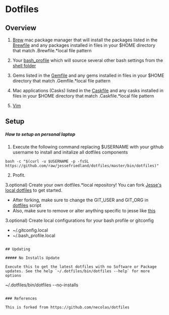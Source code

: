 Dotfiles
========

## Overview

1. [Brew](http://brew.sh/) mac package manager that will install the packages listed in the [Brewfile](https://github.com/jessefriedland/dotfiles/blob/master/packages/Brewfile) and any packages installed in files in your $HOME directory that match .Brewfile.*local file pattern

2. Your [bash_profile](https://github.com/jessefriedland/dotfiles/blob/master/shell/bash_profile) which will source several other bash settings from the [shell folder](https://github.com/jessefriedland/dotfiles/blob/master/shell)

3. Gems listed in the [Gemfile](https://github.com/jessefriedland/dotfiles/blob/master/packages/Gemfile) and any gems installed in files in your $HOME directory that match .Gemfile.*local file pattern

4. Mac applications (Casks) listed in the [Caskfile](https://github.com/jessefriedland/dotfiles/blob/master/applications/Caskfile) and any casks installed in files in your $HOME directory that match .Caskfile.*local file pattern

5. [Vim](https://github.com/jessefriedland/dotfiles/tree/master/vim)

## Setup

##### How to setup on personal laptop

1) Execute the following command replacing $USERNAME with your github username to install and initalize all dotfiles components

```
bash -c "$(curl -u $USERNAME -p -fsSL https://github.com/raw/jessefriedland/dotfiles/master/bin/dotfiles)"
```

2) Profit.

3.optional) Create your own dotfiles.*local repository! You can fork [Jesse's local dotfiles](https://github.com/jessefriedland/dotfiles.local) to get started.
* After forking, make sure to change the GIT_USER and GIT_ORG in [dotfiles](https://github.com/jessefriedland/dotfiles.local/blob/master/bin/dotfiles.local) script
* Also, make sure to remove or alter anything specific to jesse like [this](https://github.com/jessefriedland/dotfiles.local/blob/master/gitconfig.local)

3.optional) Create local configurations for your bash profile or gitconfig
* ~/.gitconfig.local
* ~/.bash_profile.local
```

## Updating

##### No Installs Update

Execute this to get the latest dotfiles with no Software or Package updates. See the help `~/.dotfiles/bin/dotfiles --help` for more options
```
~/.dotfiles/bin/dotfiles --no-installs
```

### References

This is forked from https://github.com/necolas/dotfiles
